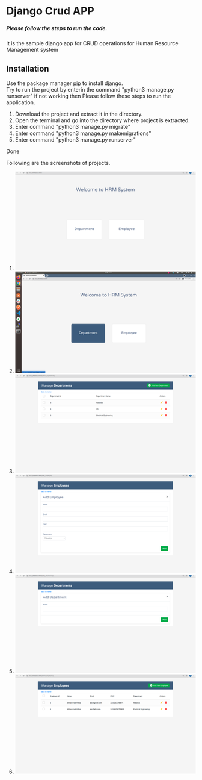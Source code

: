 # Django Crud APP
<h5>Please follow the steps to run the code.</h5>

It is the sample django app for CRUD operations for Human Resource Management system

## Installation

Use the package manager [pip](https://pip.pypa.io/en/stable/) to install django.\
Try to run the project by enterin the command "python3 manage.py runserver" if not working then
Please follow these steps to run the application.

1) Download the project and extract it in the directory.
2) Open the terminal and go into the directory where project is extracted.
3) Enter command "python3 manage.py migrate"
4) Enter command "python3 manage.py makemigrations"
5) Enter command "python3 manage.py runserver" 

Done

Following are the screenshots of projects.
1) ![](screenshots/1.png)
2) ![](screenshots/6.png)
3) ![](screenshots/2.png)
4) ![](screenshots/3.png)
5) ![](screenshots/4.png)
6) ![](screenshots/5.png)
